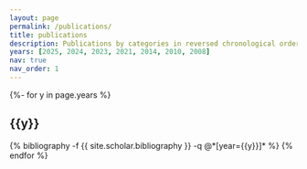 ```yaml
---
layout: page
permalink: /publications/
title: publications
description: Publications by categories in reversed chronological order. See Google Scholar for full list.
years: [2025, 2024, 2023, 2021, 2014, 2010, 2008]
nav: true
nav_order: 1
---
```

<!-- _pages/publications.md -->
<div class="publications">

{%- for y in page.years %}
  <h2 class="year">{{y}}</h2>
  {% bibliography -f {{ site.scholar.bibliography }} -q @*[year={{y}}]* %}
{% endfor %}

</div>
